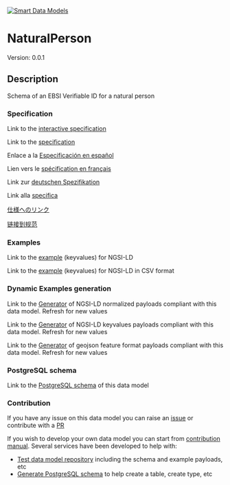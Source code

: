 [![Smart Data Models](https://smartdatamodels.org/wp-content/uploads/2022/01/SmartDataModels_logo.png "Logo")](https://smartdatamodels.org)
# NaturalPerson
Version: 0.0.1

## Description 

Schema of an EBSI Verifiable ID for a natural person
### Specification

Link to the [interactive specification](https://swagger.lab.fiware.org/?url=https://smart-data-models.github.io/dataModel.VerifiableCredentials/NaturalPerson/swagger.yaml)

Link to the [specification](https://github.com/smart-data-models/dataModel.VerifiableCredentials/blob/master/NaturalPerson/doc/spec.md)

Enlace a la [Especificación en español](https://github.com/smart-data-models/dataModel.VerifiableCredentials/blob/master/NaturalPerson/doc/spec_ES.md)

Lien vers le [spécification en français](https://github.com/smart-data-models/dataModel.VerifiableCredentials/blob/master/NaturalPerson/doc/spec_FR.md)

Link zur [deutschen Spezifikation](https://github.com/smart-data-models/dataModel.VerifiableCredentials/blob/master/NaturalPerson/doc/spec_DE.md)

Link alla [specifica](https://github.com/smart-data-models/dataModel.VerifiableCredentials/blob/master/NaturalPerson/doc/spec_IT.md)

[仕様へのリンク](https://github.com/smart-data-models/dataModel.VerifiableCredentials/blob/master/NaturalPerson/doc/spec_JA.md)

[链接到规范](https://github.com/smart-data-models/dataModel.VerifiableCredentials/blob/master/NaturalPerson/doc/spec_ZH.md)
### Examples

Link to the [example](https://smart-data-models.github.io/dataModel.VerifiableCredentials/NaturalPerson/examples/example.jsonld) (keyvalues) for NGSI-LD

Link to the [example](https://github.com/smart-data-models/dataModel.VerifiableCredentials/blob/master/NaturalPerson/examples/example.jsonld.csv) (keyvalues) for NGSI-LD in CSV format
### Dynamic Examples generation

Link to the [Generator](https://smartdatamodels.org/extra/ngsi-ld_generator.php?schemaUrl=https://raw.githubusercontent.com/smart-data-models/dataModel.VerifiableCredentials/master/NaturalPerson/schema.json&email=info@smartdatamodels.org) of NGSI-LD normalized payloads compliant with this data model. Refresh for new values

Link to the [Generator](https://smartdatamodels.org/extra/ngsi-ld_generator_keyvalues.php?schemaUrl=https://raw.githubusercontent.com/smart-data-models/dataModel.VerifiableCredentials/master/NaturalPerson/schema.json&email=info@smartdatamodels.org) of NGSI-LD keyvalues payloads compliant with this data model. Refresh for new values

Link to the [Generator](https://smartdatamodels.org/extra/geojson_features_generator.php?schemaUrl=https://raw.githubusercontent.com/smart-data-models/dataModel.VerifiableCredentials/master/NaturalPerson/schema.json&email=info@smartdatamodels.org) of geojson feature format payloads compliant with this data model. Refresh for new values
### PostgreSQL schema

Link to the [PostgreSQL schema](https://github.com/smart-data-models/dataModel.VerifiableCredentials/blob/master/NaturalPerson/schema.sql) of this data model
### Contribution

 If you have any issue on this data model you can raise an [issue](https://github.com/smart-data-models/dataModel.VerifiableCredentials/issues)  or contribute with a [PR](https://github.com/smart-data-models/dataModel.VerifiableCredentials/pulls)

 If you wish to develop your own data model you can start from [contribution manual](https://bit.ly/contribution_manual). Several services have been developed to help with: 
 - [Test data model repository](https://smartdatamodels.org/index.php/data-models-contribution-api/) including the schema and example payloads, etc
 - [Generate PostgreSQL schema](https://smartdatamodels.org/index.php/sql-service/) to help create a table, create type, etc